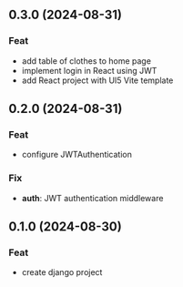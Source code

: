 ## 0.3.0 (2024-08-31)

### Feat

- add table of clothes to home page
- implement login in React using JWT
- add React project with UI5 Vite template

## 0.2.0 (2024-08-31)

### Feat

- configure JWTAuthentication

### Fix

- **auth**: JWT authentication middleware

## 0.1.0 (2024-08-30)

### Feat

- create django project

